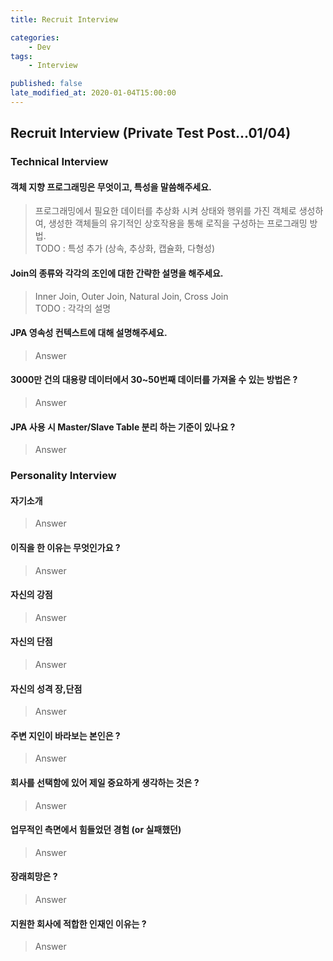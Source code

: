 ```yaml
---
title: Recruit Interview

categories:
    - Dev
tags:
    - Interview

published: false
late_modified_at: 2020-01-04T15:00:00
---
```


## Recruit Interview (Private Test Post...01/04) ##

### Technical Interview ###

#### 객체 지향 프로그래밍은 무엇이고, 특성을 말씀해주세요. ####
> 프로그래밍에서 필요한 데이터를 추상화 시켜 상태와 행위를 가진 객체로 생성하여, 생성한 객체들의 유기적인 상호작용을 통해 로직을 구성하는 프로그래밍 방법.
<br>TODO : 특성 추가 (상속, 추상화, 캡슐화, 다형성)

#### Join의 종류와 각각의 조인에 대한 간략한 설명을 해주세요. ####
> Inner Join, Outer Join, Natural Join, Cross Join
<br>TODO : 각각의 설명

#### JPA 영속성 컨텍스트에 대해 설명해주세요. ####
> Answer

#### 3000만 건의 대용량 데이터에서 30~50번째 데이터를 가져올 수 있는 방법은 ? ####
> Answer

#### JPA 사용 시 Master/Slave Table 분리 하는 기준이 있나요 ? ####
> Answer 


### Personality Interview ###

#### 자기소개 ####
> Answer

#### 이직을 한 이유는 무엇인가요 ? ####
> Answer 

#### 자신의 강점 ####
> Answer

#### 자신의 단점 ####
> Answer

#### 자신의 성격 장,단점 ####
> Answer

#### 주변 지인이 바라보는 본인은 ? ####
> Answer

#### 회사를 선택함에 있어 제일 중요하게 생각하는 것은 ? ####
> Answer

#### 업무적인 측면에서 힘들었던 경험 (or 실패했던) ####
> Answer

#### 장래희망은 ? ####
> Answer

#### 지원한 회사에 적합한 인재인 이유는 ? ####
> Answer